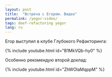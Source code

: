 ```yaml
---
layout: post
title:  "Встреча с Егором. Видео"
permalink: /yegor-video/
tags: deef-refactoring yegor
lang: ru
---
```


Егор выступил в клубе Глубокого Рефакторинга:

{% include youtube.html id="B1MkVQb-hy0" %}

Особенно рекомендую второй доклад:

{% include youtube.html id="ZhWOlaMqppM" %}
